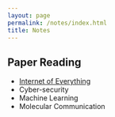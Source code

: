 ```yaml
---
layout: page
permalink: /notes/index.html
title: Notes
---
```


## Paper Reading

- [Internet of Everything](https://caihanlin.com/blogs/IoE/)
- Cyber-security
- Machine Learning
- Molecular Communication



<br>
